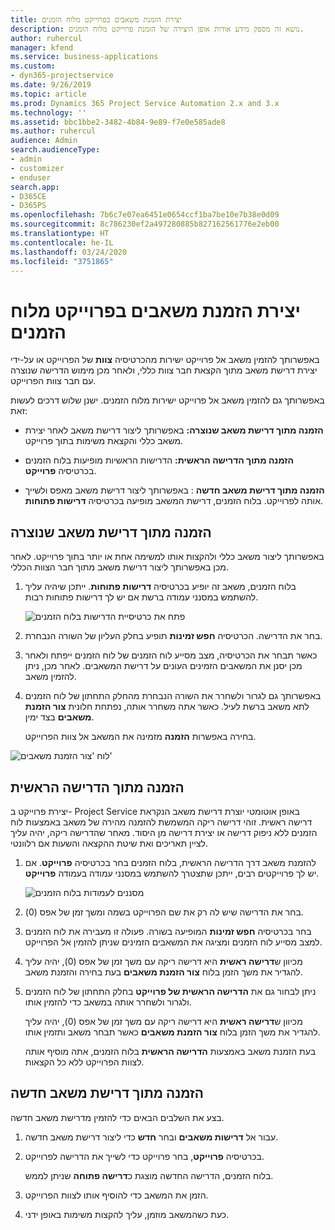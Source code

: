 ```yaml
---
title: יצירת הזמנת משאבים בפרוייקט מלוח הזמנים
description: נושא זה מספק מידע אודות אופן היצירה של הזמנת פרוייקט מלוח הזמנים.
author: ruhercul
manager: kfend
ms.service: business-applications
ms.custom:
- dyn365-projectservice
ms.date: 9/26/2019
ms.topic: article
ms.prod: Dynamics 365 Project Service Automation 2.x and 3.x
ms.technology: ''
ms.assetid: bbc1bbe2-3482-4b84-9e89-f7e0e585ade8
ms.author: ruhercul
audience: Admin
search.audienceType:
- admin
- customizer
- enduser
search.app:
- D365CE
- D365PS
ms.openlocfilehash: 7b6c7e07ea6451e0654ccf1ba7be10e7b38e0d09
ms.sourcegitcommit: 8c786230ef2a497280885b827162561776e2eb00
ms.translationtype: HT
ms.contentlocale: he-IL
ms.lasthandoff: 03/24/2020
ms.locfileid: "3751865"
---
```

# <a name="create-a-project-booking-from-the-schedule-board"></a>יצירת הזמנת משאבים בפרוייקט מלוח הזמנים

באפשרותך להזמין משאב אל פרוייקט ישירות מהכרטיסיה **צוות** של הפרוייקט או על-ידי יצירת דרישת משאב מתוך הקצאת חבר צוות כללי, ולאחר מכן מימוש הדרישה שנוצרה עם חבר צוות הפרוייקט.

באפשרותך גם להזמין משאב אל פרוייקט ישירות מלוח הזמנים. ישנן שלוש דרכים לעשות זאת:

- **הזמנה מתוך דרישת משאב שנוצרה:** באפשרותך ליצור דרישת משאב לאחר יצירת משאב כללי והקצאת משימות בתוך פרוייקט.

- **הזמנה מתוך הדרישה הראשית:** הדרישות הראשיות מופיעות בלוח הזמנים בכרטיסיה **פרוייקט**. 

- **הזמנה מתוך דרישת משאב חדשה** : באפשרותך ליצור דרישת משאב מאפס ולשייך אותה לפרוייקט. בלוח הזמנים, דרישת המשאב מופיעה בכרטיסיה **דרישות פתוחות**.

## <a name="book-from-a-generated-resource-requirement"></a>הזמנה מתוך דרישת משאב שנוצרה

באפשרותך ליצור משאב כללי ולהקצות אותו למשימה אחת או יותר בתוך פרוייקט. לאחר מכן באפשרותך ליצור דרישת משאב מתוך חבר הצוות הכללי. 

1.  בלוח הזמנים, משאב זה יופיע בכרטיסיה **דרישות פתוחות**. ייתכן שיהיה עליך להשתמש במסנני עמודה ברשת אם יש לך דרישות פתוחות רבות. 

    ![פתח את כרטיסיית הדרישות בלוח הזמנים](media/FAQ-Project-Booking-Schedule-Board-1.png "צילום מסך של טבלת הזמנות והקצאות")

2. בחר את הדרישה. הכרטיסיה **חפש זמינות** תופיע בחלק העליון של השורה הנבחרת.
 
3. כאשר תבחר את הכרטיסיה, מצב מסייע לוח הזמנים של לוח הזמנים ייפתח ולאחר מכן יסנן את המשאבים הזמינים העונים על דרישת המשאבים. לאחר מכן, ניתן להזמין משאב.

4. באפשרותך גם לגרור ולשחרר את השורה הנבחרת מהחלק התחתון של לוח הזמנים לתא משאב ברשת לעיל. כאשר אתה משחרר אותה, נפתחת חלונית **צור הזמנת משאבים** בצד ימין.

    בחירה באפשרות **הזמנה** מזמינה את המשאב אל צוות הפרוייקט.

![לוח 'צור הזמנת משאבים'](media/FAQ-Project-Booking-Schedule-Board-6.png "")
 

## <a name="book-from-the-primary-requirement"></a>הזמנה מתוך הדרישה הראשית

יצירת פרוייקט ב- Project Service באופן אוטומטי יוצרת דרישת משאב הנקראת דרישה ראשית. זוהי דרישה ריקה המשמשת להזמנה מהירה של משאב באמצעות לוח הזמנים ללא ניפוק דרישה או יצירת דרישה מן היסוד. מאחר שהדרישה ריקה, יהיה עליך לציין תאריכים ואת שיטת ההקצאה והשעות אם רלוונטי. 

1. להזמנת משאב דרך הדרישה הראשית, בלוח הזמנים בחר בכרטיסיה **פרוייקט**. אם יש לך פרוייקטים רבים, ייתכן שתצטרך להשתמש במסנני עמודה בעמודה **פרוייקט**.

   ![מסננים לעמודות בלוח הזמנים](media/FAQ-Project-Booking-Schedule-Board-2.png "צילום מסך של טבלת הזמנות והקצאות")

2. בחר את הדרישה שיש לה רק את שם הפרוייקט בשמה ומשך זמן של אפס (0).

3. בחר בכרטיסיה **חפש זמינות** המופיעה בשורה. פעולה זו מעבירה את לוח הזמנים למצב מסייע לוח הזמנים ומציגה את המשאבים הזמינים שניתן להזמין אל הפרוייקט.

4. מכיוון ש**דרישה ראשית** היא דרישה ריקה עם משך זמן של אפס (0), יהיה עליך להגדיר את משך הזמן בלוח **צור הזמנת משאבים** בעת בחירה והזמנת משאב.

5. ניתן לבחור גם את **הדרישה הראשית של פרוייקט** בחלק התחתון של לוח הזמנים ולגרור ולשחרר אותה במשאב כדי להזמין אותו.
 
    מכיוון ש**דרישה ראשית** היא דרישה ריקה עם משך זמן של אפס (0), יהיה עליך להגדיר את משך הזמן בלוח **צור הזמנת משאבים** כאשר תבחר משאב ותזמין אותו.
 
    בעת הזמנת משאב באמצעות **הדרישה הראשית** בלוח הזמנים, אתה מוסיף אותה לצוות הפרוייקט ללא כל הקצאות.
 
## <a name="book-from-a-new-resource-requirement"></a>הזמנה מתוך דרישת משאב חדשה
בצע את השלבים הבאים כדי להזמין מדרישת משאב חדשה. 

1. עבור אל **דרישות משאבים** ובחר **חדש** כדי ליצור דרישת משאב חדשה.

2. בכרטיסיה **פרוייקט**, בחר פרוייקט כדי לשייך את הדרישה לפרוייקט.
 
    בלוח הזמנים, הדרישה החדשה מוצגת כ**דרישה פתוחה** שניתן לממש.

3. הזמן את המשאב כדי להוסיף אותו לצוות הפרוייקט.

4. כעת כשהמשאב מוזמן, עליך להקצות משימות באופן ידני.

